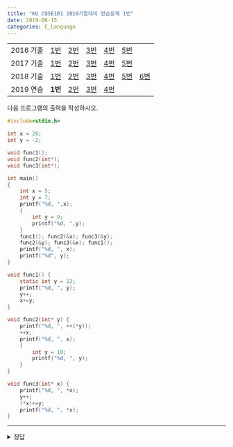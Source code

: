 ```yaml
---
title: "KU COSE101 2019기말대비 연습문제 1번"
date: 2019-06-15
categories: C_Language
---
```


| | | | | | | |
|:---------:|:---:|:---:|:---:|:---:|:---:|-----|
| 2016 기출 | [1번](https://detegice.github.io/COSE101-2016Final-Pro1) | [2번](https://detegice.github.io/COSE101-2016Final-Pro2) | [3번](https://detegice.github.io/COSE101-2016Final-Pro3) | [4번](https://detegice.github.io/COSE101-2016Final-Pro4) | [5번](https://detegice.github.io/COSE101-2016Final-Pro5) |     |
| 2017 기출 | [1번](https://detegice.github.io/COSE101-2017Final-Pro1) | [2번](https://detegice.github.io/COSE101-2017Final-Pro2) | [3번](https://detegice.github.io/COSE101-2017Final-Pro3) | [4번](https://detegice.github.io/COSE101-2017Final-Pro4) | [5번](https://detegice.github.io/COSE101-2017Final-Pro5) |     |
| 2018 기출 | [1번](https://detegice.github.io/COSE101-2018Final-Pro1) | [2번](https://detegice.github.io/COSE101-2018Final-Pro2) | [3번](https://detegice.github.io/COSE101-2018Final-Pro3) | [4번](https://detegice.github.io/COSE101-2018Final-Pro4) | [5번](https://detegice.github.io/COSE101-2018Final-Pro5) | [6번](https://detegice.github.io/COSE101-2018Final-Pro6) |
| 2019 연습 | **1번** | [2번](https://detegice.github.io/COSE101-FinalPractice-Pro2) | [3번](https://detegice.github.io/COSE101-FinalPractice-Pro3) | [4번](https://detegice.github.io/COSE101-FinalPractice-Pro4) | | |

다음 프로그램의 출력을 작성하시오.
~~~c
#include<stdio.h>

int x = 20;
int y = -2;

void func1();
void func2(int*);
void func3(int*);

int main()
{
	int x = 5;
	int y = 7;
	printf("%d, ",x);
	{
		int y = 9;
		printf("%d, ",y);
	}
	func1(); func2(&x); func3(&y);
	func2(&y); func3(&x); func1();
	printf("%d, ", x);
	printf("%d", y);
}

void func1() {
	static int y = 12;
	printf("%d, ", y);
	y++;
	x+=y;
}

void func2(int* y) {
	printf("%d, ", ++(*y));
	++x;
	printf("%d, ", x);
	{
		int y = 10;
		printf("%d, ", y);
	}
}

void func3(int* x) {
	printf("%d, ", *x);
	y++;
	(*x)+=y;
	printf("%d, ", *x);
}
~~~

***

<details><summary>정답</summary>

{% highlight text %}
5, 9, 12, 6, 34, 10, 7, 6, 7, 35, 10, 6, 6, 13, 6, 7

1) 5 : main함수의 x
2) 9 : main함수의 중괄호 블록 안의 y
3) 12 : func1함수의 y
4) 6 : func2함수로 main함수의 x(5)가 넘어왔고, 1을 더했으므로, 6
5) 34 : func1 함수에서 global x(20)에 y(13)를 더했고, 후에 1을 다시 더했으므로 34
6) 10 : func2 함수의 중괄호 블록 안의 y
7) 7 : func3함수로 main함수의 y(7)가 넘어왔으므로 7
8) 6 : global y(-2)에 1을 더하여 (-1)이 되고, *x(main::y=7)에 -1을 더하여 6
9) 7 : func2 함수로 main::y(6)이 넘어왔고, 1을 더하여 출력하므로 7
10) 35 : global x에 1을 더하여 출력하므로 35
11) 10 : func2 함수의 중괄호 블록 안의 y
12) 6 : func3 함수로 main::x(6)이 넘어왔으므로 6
13) 6 : global 변수의 y에 1을 더하여 0이 되고, *x(main::x=6)에 0을 더하므로 6
14) 13 : static 변수이므로 이전에 더했던 1이 저장되어있으므로 13
15) 6 : main::x은 6
16) 7 : main::는 7
{% endhighlight %}

</details>
